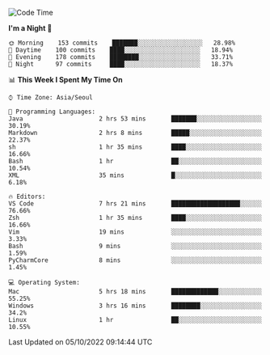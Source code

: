 <!--START_SECTION:waka-->
![Code Time](http://img.shields.io/badge/Code%20Time-1%2C478%20hrs%2020%20mins-blue)

**I'm a Night 🦉** 

```text
🌞 Morning    153 commits    ███████░░░░░░░░░░░░░░░░░░   28.98% 
🌆 Daytime    100 commits    ████░░░░░░░░░░░░░░░░░░░░░   18.94% 
🌃 Evening    178 commits    ████████░░░░░░░░░░░░░░░░░   33.71% 
🌙 Night      97 commits     ████░░░░░░░░░░░░░░░░░░░░░   18.37%

```


📊 **This Week I Spent My Time On** 

```text
⌚︎ Time Zone: Asia/Seoul

💬 Programming Languages: 
Java                     2 hrs 53 mins       ███████░░░░░░░░░░░░░░░░░░   30.19% 
Markdown                 2 hrs 8 mins        █████░░░░░░░░░░░░░░░░░░░░   22.37% 
sh                       1 hr 35 mins        ████░░░░░░░░░░░░░░░░░░░░░   16.66% 
Bash                     1 hr                ██░░░░░░░░░░░░░░░░░░░░░░░   10.54% 
XML                      35 mins             █░░░░░░░░░░░░░░░░░░░░░░░░   6.18%

🔥 Editors: 
VS Code                  7 hrs 21 mins       ███████████████████░░░░░░   76.66% 
Zsh                      1 hr 35 mins        ████░░░░░░░░░░░░░░░░░░░░░   16.66% 
Vim                      19 mins             ░░░░░░░░░░░░░░░░░░░░░░░░░   3.33% 
Bash                     9 mins              ░░░░░░░░░░░░░░░░░░░░░░░░░   1.59% 
PyCharmCore              8 mins              ░░░░░░░░░░░░░░░░░░░░░░░░░   1.45%

💻 Operating System: 
Mac                      5 hrs 18 mins       █████████████░░░░░░░░░░░░   55.25% 
Windows                  3 hrs 16 mins       ████████░░░░░░░░░░░░░░░░░   34.2% 
Linux                    1 hr                ██░░░░░░░░░░░░░░░░░░░░░░░   10.55%

```


 Last Updated on 05/10/2022 09:14:44 UTC
<!--END_SECTION:waka-->
